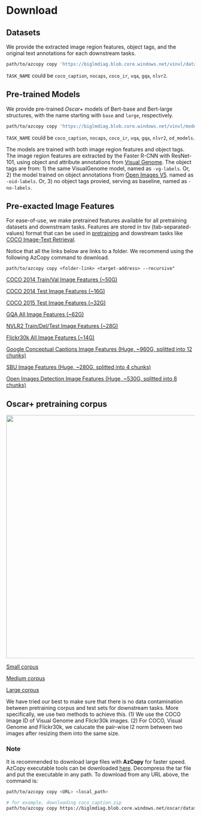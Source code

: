 # Download

## Datasets
We provide the extracted image region features, object tags, and the original text annotations for each downstream tasks.
```bash
path/to/azcopy copy 'https://biglmdiag.blob.core.windows.net/vinvl/datasets/TASK_NAME' <target folder> --recursive
```
`TASK_NAME` could be `coco_caption`, `nocaps`, `coco_ir`, `vqa`, `gqa`, `nlvr2`.

## Pre-trained Models
We provide pre-trained *Oscar+* models of Bert-base and Bert-large structures, with the name starting with `base` and `large`, respectively.
```bash
path/to/azcopy copy 'https://biglmdiag.blob.core.windows.net/vinvl/model_ckpts/TASK_NAME' <target folder> --recursive
```
`TASK_NAME` could be `coco_caption`, `nocaps`, `coco_ir`, `vqa`, `gqa`, `nlvr2`, `od_models`.

The models are trained with both image region features and object tags. The image region features are extracted by the Faster R-CNN with
ResNet-101, using object and attribute annotations from [Visual Genome](http://visualgenome.org/).
The object tags are from:
    1) the same VisualGenome model, named as `-vg-labels`. Or,
    2) the model trained on object annotations from [Open Images V5](https://storage.googleapis.com/openimages/web/index.html). named as `-oid-labels`. Or,
    3) no object tags provied, serving as baseline, named as `-no-labels`.

## Pre-exacted Image Features
For ease-of-use, we make pretrained features available for all pretraining datasets and downstream tasks. 
Features are stored in tsv (tab-separated-values) format that can be used in [pretraining](oscar/datasets/oscar_tsv.py) and dowstream tasks like [COCO Image-Text Retrieval](oscar/run_retrieval.py).

Notice that all the links below are links to a folder. We recommend using the following AzCopy command to download.
```
path/to/azcopy copy <folder-link> <target-address> --recursive"
```

[COCO 2014 Train/Val Image Features (~50G)](https://biglmdiag.blob.core.windows.net/vinvl/image_features/coco_X152C4_frcnnbig2_exp168model_0060000model.roi_heads.nm_filter_2_model.roi_heads.score_thresh_0.2/model_0060000/)

[COCO 2014 Test Image Features (~16G)](https://biglmdiag.blob.core.windows.net/vinvl/image_features/coco_X152C4_frcnnbig2_exp168model_0060000model.roi_heads.nm_filter_2_model.roi_heads.score_thresh_0.2/model_0060000/coco2014test/)

[COCO 2015 Test Image Features (~32G)](https://biglmdiag.blob.core.windows.net/vinvl/image_features/coco_X152C4_frcnnbig2_exp168model_0060000model.roi_heads.nm_filter_2_model.roi_heads.score_thresh_0.2/model_0060000/coco2015test/)

[GQA All Image Features (~62G)](https://biglmdiag.blob.core.windows.net/vinvl/image_features/gqa_X152C4_frcnnbig2_exp168model_0060000model.roi_heads.nm_filter_2_model.roi_heads.score_thresh_0.2/model_0060000/)

[NVLR2 Train/Del/Test Image Features (~28G)](https://biglmdiag.blob.core.windows.net/vinvl/image_features/nlvr2_X152C4_frcnnbig2_exp168model_0060000model.roi_heads.nm_filter_2_model.roi_heads.score_thresh_0.2/)

[Flickr30k All Image Features (~14G)](https://biglmdiag.blob.core.windows.net/vinvl/image_features/flickr30k_X152C4_frcnnbig2_exp168model_0060000model.roi_heads.nm_filter_2_model.roi_heads.score_thresh_0.2/model_0060000/)

[Google Conceptual Captions Image Features (Huge, ~960G, splitted into 12 chunks)](https://biglmdiag.blob.core.windows.net/vinvl/image_features/googlecc_X152C4_frcnnbig2_exp168model_0060000model.roi_heads.nm_filter_2_model.roi_heads.score_thresh_0.2/)

[SBU Image Features (Huge, ~280G, splitted into 4 chunks)](https://biglmdiag.blob.core.windows.net/vinvl/image_features/sbu_X152C4_frcnnbig2_exp168model_0060000model.roi_heads.nm_filter_2_model.roi_heads.score_thresh_0.2/model_0060000/)

[Open Images Detection Image Features (Huge, ~530G, splitted into 8 chunks)](https://biglmdiag.blob.core.windows.net/vinvl/image_features/oi_X152C4_frcnnbig2_exp168model_0060000model.roi_heads.nm_filter_2_model.roi_heads.score_thresh_0.2/model_0060000/)


## Oscar+ pretraining corpus
<img src="docs/pretrain_corpus.PNG" width="650"> 

[Small corpus](https://biglmdiag.blob.core.windows.net/vinvl/pretrain_corpus/coco_flickr30k_gqa.tsv)

[Medium corpus](https://biglmdiag.blob.core.windows.net/vinvl/pretrain_corpus/coco_flickr30k_gqa_oi.tsv)

[Large corpus](https://biglmdiag.blob.core.windows.net/vinvl/pretrain_corpus/coco_flickr30k_googlecc_gqa_sbu_oi.tsv)

We have tried our best to make sure that there is no data contamination between pretraining corpus and test sets for downstream tasks. 
More specifically, we use two methods to achieve this. 
(1) We use the COCO Image ID of Visual Genome and Flickr30k images.
(2) For COCO, Visual Genome and Flickr30k, we calucate the pair-wise l2 norm between two images after resizing them into the same size.


### Note
It is recommended to download large files with **AzCopy** for faster speed.
AzCopy executable tools can be downloaded [here](https://docs.microsoft.com/en-us/azure/storage/common/storage-use-azcopy-v10#download-azcopy).
Decompress the tar file and put the executable in any path. To download from
any URL above, the command is:
```bash
path/to/azcopy copy <URL> <local_path>

# for example, downloading coco_caption.zip
path/to/azcopy copy https://biglmdiag.blob.core.windows.net/oscar/datasets/coco_caption.zip <local_path>
```

